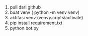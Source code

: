 1. pull dari github
2. buat venv ( python -m venv venv)
3. aktifasi venv (venv\scripts\activate)
4. pip install requirement.txt
5. python bot.py 
